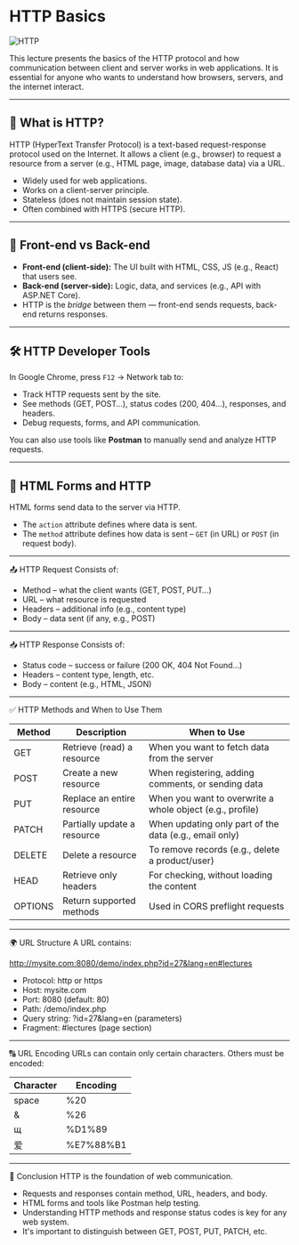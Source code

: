 # HTTP Basics

![HTTP](Images/HTTP.png)

This lecture presents the basics of the HTTP protocol and how communication between client and server works in web applications. It is essential for anyone who wants to understand how browsers, servers, and the internet interact.

---

## 🔗 What is HTTP?

HTTP (HyperText Transfer Protocol) is a text-based request-response protocol used on the Internet. It allows a client (e.g., browser) to request a resource from a server (e.g., HTML page, image, database data) via a URL.

- Widely used for web applications.
- Works on a client-server principle.
- Stateless (does not maintain session state).
- Often combined with HTTPS (secure HTTP).

---

## 🧭 Front-end vs Back-end

- **Front-end (client-side):** The UI built with HTML, CSS, JS (e.g., React) that users see.
- **Back-end (server-side):** Logic, data, and services (e.g., API with ASP.NET Core).
- HTTP is the *bridge* between them — front-end sends requests, back-end returns responses.

---

## 🛠️ HTTP Developer Tools

In Google Chrome, press `F12` → Network tab to:

- Track HTTP requests sent by the site.
- See methods (GET, POST…), status codes (200, 404…), responses, and headers.
- Debug requests, forms, and API communication.

You can also use tools like **Postman** to manually send and analyze HTTP requests.

---

## 📝 HTML Forms and HTTP

HTML forms send data to the server via HTTP.

- The `action` attribute defines where data is sent.
- The `method` attribute defines how data is sent – `GET` (in URL) or `POST` (in request body).

---

📤 HTTP Request
Consists of:

 - Method – what the client wants (GET, POST, PUT…)
 - URL – what resource is requested
 - Headers – additional info (e.g., content type)
 - Body – data sent (if any, e.g., POST)

---

📥 HTTP Response
Consists of:

 - Status code – success or failure (200 OK, 404 Not Found…)
 - Headers – content type, length, etc.
 - Body – content (e.g., HTML, JSON)

---

✅ HTTP Methods and When to Use Them

| Method  | Description                 | When to Use                                            |
|---------|-----------------------------|-------------------------------------------------------|
| GET     | Retrieve (read) a resource  | When you want to fetch data from the server           |
| POST    | Create a new resource       | When registering, adding comments, or sending data    |
| PUT     | Replace an entire resource  | When you want to overwrite a whole object (e.g., profile) |
| PATCH   | Partially update a resource | When updating only part of the data (e.g., email only)|
| DELETE  | Delete a resource           | To remove records (e.g., delete a product/user)       |
| HEAD    | Retrieve only headers       | For checking, without loading the content              |
| OPTIONS | Return supported methods    | Used in CORS preflight requests                        |

---

🌍 URL Structure
A URL contains:

http://mysite.com:8080/demo/index.php?id=27&lang=en#lectures
 - Protocol: http or https
 - Host: mysite.com
 - Port: 8080 (default: 80)
 - Path: /demo/index.php
 - Query string: ?id=27&lang=en (parameters)
 - Fragment: #lectures (page section)

---

🔠 URL Encoding
URLs can contain only certain characters. Others must be encoded:

| Character | Encoding |
|-----------|----------|
| space     | %20      |
| &         | %26      |
| щ         | %D1%89   |
| 爱        | %E7%88%B1 |

---

📌 Conclusion
HTTP is the foundation of web communication.

 - Requests and responses contain method, URL, headers, and body.
 - HTML forms and tools like Postman help testing.
 - Understanding HTTP methods and response status codes is key for any web system.
 - It's important to distinguish between GET, POST, PUT, PATCH, etc.

